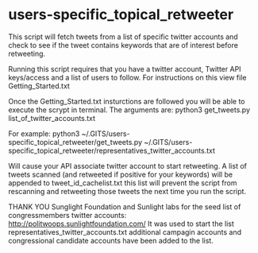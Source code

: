 # users-specific_topical_retweeter
This script will fetch tweets from a list of specific twitter accounts and check to see if the tweet contains keywords that are of interest before retweeting.

Running this script requires that you have a twitter account, Twitter API keys/access and a list of users to follow. For instructions on this view file Getting_Started.txt


Once the Getting_Started.txt insturctions are followed you will be able to execute the scrypt in terminal.
The arguments are:
python3 get_tweets.py list_of_twitter_accounts.txt

For example:
python3 ~/.GITS/users-specific_topical_retweeter/get_tweets.py ~/.GITS/users-specific_topical_retweeter/representatives_twitter_accounts.txt

Will cause your API associate twitter account to start retweeting.
A list of tweets scanned (and retweeted if positive for your keywords) will be appended to tweet_id_cachelist.txt this list will prevent the script from rescanning and retweeting those tweets the next time you run the script.

THANK YOU Sunglight Foundation and Sunlight labs for the seed list of congressmembers twitter accounts: http://politwoops.sunlightfoundation.com/
It was used to start the list representatives_twitter_accounts.txt additional campagin accounts and congressional candidate accounts have been added to the list.
